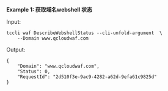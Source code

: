 **Example 1: 获取域名webshell 状态**



Input: 

```
tccli waf DescribeWebshellStatus --cli-unfold-argument  \
    --Domain www.qcloudwaf.com
```

Output: 
```
{
    "Domain": "www.qcloudwaf.com",
    "Status": 0,
    "RequestId": "2d510f3e-9ac9-4282-a62d-9efa61c9825d"
}
```


